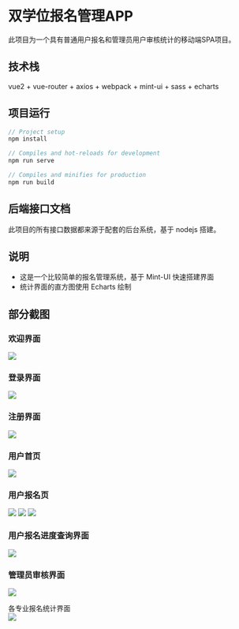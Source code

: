 # 双学位报名管理APP

此项目为一个具有普通用户报名和管理员用户审核统计的移动端SPA项目。

## 技术栈

vue2 + vue-router + axios + webpack + mint-ui + sass + echarts

## 项目运行
``` js
// Project setup
npm install

// Compiles and hot-reloads for development
npm run serve

// Compiles and minifies for production
npm run build
```
## 后端接口文档

此项目的所有接口数据都来源于配套的后台系统，基于 nodejs 搭建。

## 说明

* 这是一个比较简单的报名管理系统，基于 Mint-UI 快速搭建界面
* 统计界面的直方图使用 Echarts 绘制



## 部分截图

### 欢迎界面  
![](imgs/1.png)

### 登录界面  
![](imgs/2.png)

### 注册界面  
![](imgs/9.png)

### 用户首页  
![](imgs/10.png)

### 用户报名页  
![](imgs/3.png)
![](imgs/4.png)
![](imgs/5.png)

### 用户报名进度查询界面  
![](imgs/6.png)

### 管理员审核界面  
![](imgs/7.png)

各专业报名统计界面  
![](imgs/8.png)
